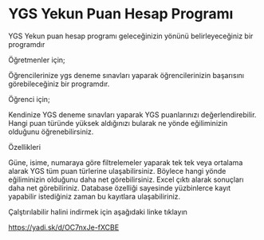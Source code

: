 # YGS Yekun Puan Hesap Programı
YGS Yekun puan hesap programı geleceğinizin yönünü belirleyeceğiniz bir programdır

Öğretmenler için;

Öğrencilerinize ygs deneme sınavları yaparak öğrencilerinizin başarısını görebileceğiniz bir programdır.


Öğrenci için;

Kendinize YGS deneme sınavları yaparak YGS puanlarınızı değerlendirebilir.
Hangi puan türünde yüksek aldığınızı bularak ne yönde eğiliminizin olduğunu öğrenebilirsiniz.


Özellikleri

Güne, isime, numaraya göre filtrelemeler yaparak tek tek veya ortalama alarak YGS tüm puan türlerine ulaşabilirsiniz.
Böylece hangi yönde eğiliminizin olduğunu daha net görebilirsiniz.
Excel çıktı alarak sonuçları daha net görebiliriniz.
Database özelliği sayesinde yüzbinlerce kayıt yapabilir istediğiniz zaman bu kayıtlara ulaşabiliriniz.



Çalştırılabilir halini indirmek için aşağıdaki linke tıklayın

https://yadi.sk/d/OC7nxJe-fXCBE
